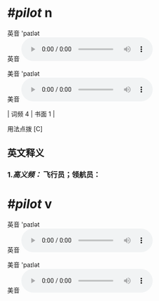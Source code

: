 # ***\#pilot*** n
英音 'paɪlət  
英音
<audio src="./media/pilot-B.aac" controls="controls"></audio>

美音 'paɪlət  
美音
<audio src="./media/pilot.aac" controls="controls"></audio>



| 词频 4 | 书面 1 |  

用法点拨  [C]

英文释义
---
### 1.*高义频：* **飞行员；领航员：**  


# ***\#pilot*** v
英音 'paɪlət  
英音
<audio src="./media/pilot1_AAC.aac" controls="controls"></audio>

美音 'paɪlət  
美音
<audio src="./media/pilot2_AAC.aac" controls="controls"></audio>



  

